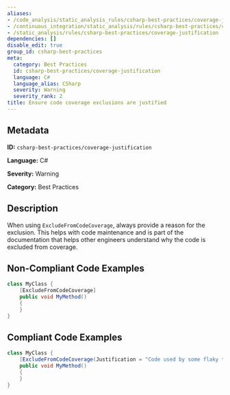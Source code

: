 ```yaml
---
aliases:
- /code_analysis/static_analysis_rules/csharp-best-practices/coverage-justification
- /continuous_integration/static_analysis/rules/csharp-best-practices/coverage-justification
- /static_analysis/rules/csharp-best-practices/coverage-justification
dependencies: []
disable_edit: true
group_id: csharp-best-practices
meta:
  category: Best Practices
  id: csharp-best-practices/coverage-justification
  language: C#
  language_alias: CSharp
  severity: Warning
  severity_rank: 2
title: Ensure code coverage exclusions are justified
---
```

<!--  SOURCED FROM https://github.com/DataDog/datadog-static-analyzer-rule-docs -->


## Metadata
**ID:** `csharp-best-practices/coverage-justification`

**Language:** C#

**Severity:** Warning

**Category:** Best Practices

## Description
When using `ExcludeFromCodeCoverage`, always provide a reason for the exclusion. This helps with code maintenance and is part of the documentation that helps other engineers understand why the code is excluded from coverage.

## Non-Compliant Code Examples
```csharp
class MyClass {
    [ExcludeFromCodeCoverage]
    public void MyMethod()
    {
    }
}

```

## Compliant Code Examples
```csharp
class MyClass {
    [ExcludeFromCodeCoverage(Justification = "Code used by some flaky test that will be removed soon")]
    public void MyMethod()
    {
    }
}

```
